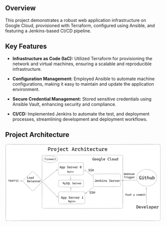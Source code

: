 ## Overview
This project demonstrates a robust web application infrastructure on Google Cloud, provisioned with Terraform, configured using Ansible, and featuring a Jenkins-based CI/CD pipeline.

## Key Features  
- **Infrastructure as Code (IaC):** Utilized Terraform for provisioning the network and virtual machines, ensuring a scalable and reproducible infrastructure.

- **Configuration Management:** Employed Ansible to automate machine configurations, making it easy to maintain and update the application environment.

- **Secure Credential Management:** Stored sensitive credentials using Ansible Vault, enhancing security and compliance.

- **CI/CD:** Implemented Jenkins to automate the test, and deployment processes, streamlining development and deployment workflows.

## Project Architecture
![Project Architecture](docs/pa.png)
